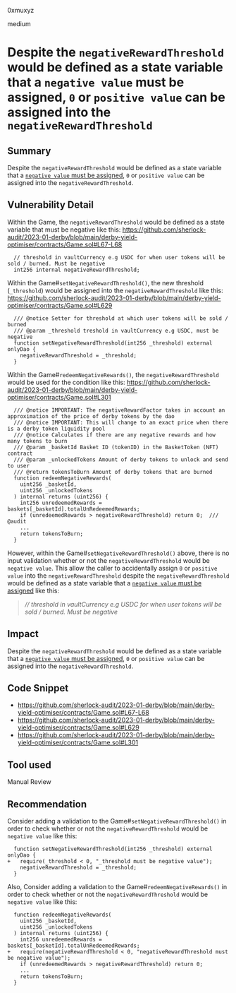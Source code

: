 0xmuxyz

medium

# Despite the `negativeRewardThreshold` would be defined as a state variable that a `negative value` must be assigned, `0` or `positive value` can be assigned into the `negativeRewardThreshold`

## Summary
Despite the `negativeRewardThreshold` would be defined as a state variable that a [`negative value` must be assigned](https://github.com/sherlock-audit/2023-01-derby/blob/main/derby-yield-optimiser/contracts/Game.sol#L67), `0` or `positive value` can be assigned into the `negativeRewardThreshold`.

## Vulnerability Detail
Within the Game, the `negativeRewardThreshold` would be defined as a state variable that must be negative like this:
https://github.com/sherlock-audit/2023-01-derby/blob/main/derby-yield-optimiser/contracts/Game.sol#L67-L68
```solidity
  // threshold in vaultCurrency e.g USDC for when user tokens will be sold / burned. Must be negative
  int256 internal negativeRewardThreshold;
```

Within the Game#`setNegativeRewardThreshold()`, 
the new threshold (`_threshold`) would be assigned into the `negativeRewardThreshold` like this:
https://github.com/sherlock-audit/2023-01-derby/blob/main/derby-yield-optimiser/contracts/Game.sol#L629
```solidity
  /// @notice Setter for threshold at which user tokens will be sold / burned
  /// @param _threshold treshold in vaultCurrency e.g USDC, must be negative
  function setNegativeRewardThreshold(int256 _threshold) external onlyDao {
    negativeRewardThreshold = _threshold;
  }
```

Within the Game#`redeemNegativeRewards()`, 
the `negativeRewardThreshold` would be used for the condition like this:
https://github.com/sherlock-audit/2023-01-derby/blob/main/derby-yield-optimiser/contracts/Game.sol#L301
```solidity
  /// @notice IMPORTANT: The negativeRewardFactor takes in account an approximation of the price of derby tokens by the dao
  /// @notice IMPORTANT: This will change to an exact price when there is a derby token liquidity pool
  /// @notice Calculates if there are any negative rewards and how many tokens to burn
  /// @param _basketId Basket ID (tokenID) in the BasketToken (NFT) contract
  /// @param _unlockedTokens Amount of derby tokens to unlock and send to user
  /// @return tokensToBurn Amount of derby tokens that are burned
  function redeemNegativeRewards(
    uint256 _basketId,
    uint256 _unlockedTokens
  ) internal returns (uint256) {
    int256 unredeemedRewards = baskets[_basketId].totalUnRedeemedRewards;
    if (unredeemedRewards > negativeRewardThreshold) return 0;  /// @audit
    ...
    return tokensToBurn;
  }
```

However, within the Game#`setNegativeRewardThreshold()` above, there is no input validation whether or not the `negativeRewardThreshold` would be `negative value`. 
This allow the caller to accidentally assign `0` or `positive value` into the `negativeRewardThreshold` despite the `negativeRewardThreshold` would be defined as a state variable that a [`negative value` must be assigned](https://github.com/sherlock-audit/2023-01-derby/blob/main/derby-yield-optimiser/contracts/Game.sol#L67) like this:
> _// threshold in vaultCurrency e.g USDC for when user tokens will be sold / burned. Must be negative_

## Impact
Despite the `negativeRewardThreshold` would be defined as a state variable that a [`negative value` must be assigned](https://github.com/sherlock-audit/2023-01-derby/blob/main/derby-yield-optimiser/contracts/Game.sol#L67), `0` or `positive value` can be assigned into the `negativeRewardThreshold`.


## Code Snippet
- https://github.com/sherlock-audit/2023-01-derby/blob/main/derby-yield-optimiser/contracts/Game.sol#L67-L68
- https://github.com/sherlock-audit/2023-01-derby/blob/main/derby-yield-optimiser/contracts/Game.sol#L629
- https://github.com/sherlock-audit/2023-01-derby/blob/main/derby-yield-optimiser/contracts/Game.sol#L301

## Tool used
Manual Review

## Recommendation
Consider adding a validation to the Game#`setNegativeRewardThreshold()` in order to check whether or not the `negativeRewardThreshold` would be `negative value` like this:
```solidity
  function setNegativeRewardThreshold(int256 _threshold) external onlyDao {
+   require(_threshold < 0, "_threshold must be negative value");    
    negativeRewardThreshold = _threshold;
  }
```

Also, Consider adding a validation to the Game#`redeemNegativeRewards()` in order to check whether or not the `negativeRewardThreshold` would be `negative value` like this:
```solidity
  function redeemNegativeRewards(
    uint256 _basketId,
    uint256 _unlockedTokens
  ) internal returns (uint256) {
    int256 unredeemedRewards = baskets[_basketId].totalUnRedeemedRewards;
+   require(negativeRewardThreshold < 0, "negativeRewardThreshold must be negative value");    
    if (unredeemedRewards > negativeRewardThreshold) return 0;
    ...
    return tokensToBurn;
  }
```

